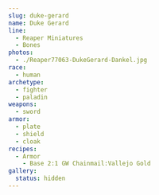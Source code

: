 ```yaml
---
slug: duke-gerard
name: Duke Gerard
line:
  - Reaper Miniatures
  - Bones
photos:
  - ./Reaper77063-DukeGerard-Dankel.jpg
race:
  - human
archetype:
  - fighter
  - paladin
weapons:
  - sword
armor:
  - plate
  - shield
  - cloak
recipes:
  - Armor
    - Base 2:1 GW Chainmail:Vallejo Gold
gallery:
  status: hidden
---
```

